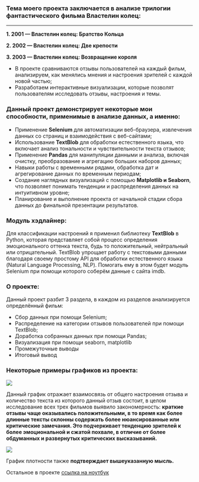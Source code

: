 ### Тема моего проекта заключается в анализе трилогии фантастического фильма Властелин колец:
___
**1. 2001 — Властелин колец: Братство Кольца**

**2. 2002 — Властелин колец: Две крепости**

**3. 2003 — Властелин колец: Возвращение короля**

* В проекте сравниваются отзывы пользователей на каждый фильм, анализируем, как менялись мнения и настроения зрителей с каждой новой частью;
* Разработаем интерактивные визуализации, которые позволят пользователям исследовать отзывы, настроения и темы.

### Данный проект демонстрирует некоторые мои способности, применимые в анализе данных, а именно:
* Применение **Selenium** для автоматизации веб-браузера, извлечения данных со страниц и взаимодействия с веб-сайтами;
* Использование **TextBlob** для обработки естественного языка, что включает анализ тональности и чувствительности текста отзывов;
* Применение **Pandas** для манипуляции данными и анализа, включая очистку, преобразование и агрегацию больших наборов данных;
* Навыки работы с временными рядами, обработка дат и агрегирование данных по временным периодам;
* Создание наглядных визуализаций с помощью **Matplotlib и Seaborn**, что позволяет понимать тенденции и распределения данных на интуитивном уровне;
* Планирование и выполнение проекта от начальной стадии сбора данных до финальной презентации результатов.

### Модуль хэдлайнер:
Для классификации настроений я применил библиотеку **TextBlob** в Python, которая представляет собой процесс определения эмоционального оттенка текста, будь то положительный, нейтральный или отрицательный. TextBlob упрощает работу с текстовыми данными благодаря своему простому API для обработки естественного языка (Natural Language Processing, NLP). Помогать ему в этом будет модуль Selenium при помощи которого соберём данные с сайта imdb.

### О проекте:
Данный проект разбит 3 раздела, в каждом из разделов анализируется определённый фильм:
* Сбор данных при помощи Selenium;
* Распределение на категории отзывов пользователей при помощи TextBlob;
* Доработка собранных данных при помощи Pandas;
* Визуализация при помощи seaborn, matplotlib
* Промежуточные выводы
* Итоговый вывод

### Некоторые примеры графиков из проекта:
![](https://github.com/datamagical/portfolio/blob/main/The_lord_of_the_rings/images/1-1.png?raw=true)

Данный график отражает взаимосвязь от общего настроения отзыва и количество текста из которого данный отзыв состоит, в целом исследование всех трех фильмов выявило закономерность: **краткие отзывы чаще оказывались положительными, в то время как более длинные тексты склонны содержать более нюансированные или критические замечания. Это подчеркивает тенденцию зрителей к более эмоциональной и сжатой похвале, в отличие от более обдуманных и развернутых критических высказываний.**

![](https://github.com/datamagical/portfolio/blob/main/The_lord_of_the_rings/images/1-2.png)

График плотности также **подтверждает вышеуказанную мысль.**

Остальное в проекте [cсылка на ноутбук](https://github.com/datamagical/portfolio/blob/main/The_lord_of_the_rings/TheLordoftheRings.ipynb)


